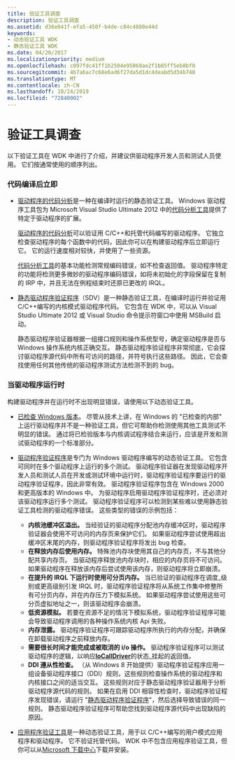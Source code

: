 ```yaml
---
title: 验证工具调查
description: 验证工具调查
ms.assetid: d36e041f-efa5-450f-b4de-c84c4880e44d
keywords:
- 动态验证工具 WDK
- 静态验证工具 WDK
ms.date: 04/20/2017
ms.localizationpriority: medium
ms.openlocfilehash: c097fdc41ff1b2504e95069ae2f1b85ff5eb8bf0
ms.sourcegitcommit: 4b7a6ac7c68e6ad6f27da5d1dc4deabd5d34b748
ms.translationtype: MT
ms.contentlocale: zh-CN
ms.lasthandoff: 10/24/2019
ms.locfileid: "72840002"
---
```

# <a name="survey-of-verification-tools"></a>验证工具调查


以下验证工具在 WDK 中进行了介绍，并建议供驱动程序开发人员和测试人员使用。 它们按通常使用的顺序列出。

### <a name="span-idas_soon_as_the_code_compilesspanspan-idas_soon_as_the_code_compilesspanas-soon-as-the-code-compiles"></a><span id="as_soon_as_the_code_compiles"></span><span id="AS_SOON_AS_THE_CODE_COMPILES"></span>代码编译后立即

-   [驱动程序的代码分析](code-analysis-for-drivers.md)是一种在编译时运行的静态验证工具。 Windows 驱动程序工具包为 Microsoft Visual Studio Ultimate 2012 中的[代码分析工具](https://go.microsoft.com/fwlink/p/?linkid=226836)提供了特定于驱动程序的扩展。

    [驱动程序的代码分析](code-analysis-for-drivers.md)可以验证用 C/C++和托管代码编写的驱动程序。 它独立检查驱动程序的每个函数中的代码，因此你可以在构建驱动程序后立即运行它。 它的运行速度相对较快，并使用了一些资源。

    [代码分析工具](https://go.microsoft.com/fwlink/p/?linkid=226836)的基本功能检测常规编码错误，如不检查返回值。 驱动程序特定的功能将检测更多微妙的驱动程序编码错误，如将未初始化的字段保留在复制的 IRP 中，并且无法在例程结束时还原已更改的 IRQL。

<!-- -->

-   [静态驱动程序验证程序](static-driver-verifier.md)（SDV）是一种静态验证工具，在编译时运行并验证用 C/C++编写的内核模式驱动程序代码。 它包含在 WDK 中，可以从 Visual Studio Ultimate 2012 或 Visual Studio 命令提示符窗口中使用 MSBuild 启动。

    静态驱动程序验证器根据一组接口规则和操作系统型号，确定驱动程序是否与 Windows 操作系统内核正确交互。 静态驱动程序验证程序非常彻底，它会探讨驱动程序源代码中所有可访问的路径，并符号执行这些路径。 因此，它会查找使用任何其他传统的驱动程序测试方法检测不到的 bug。

### <a name="span-idwhen_the_driver_runsspanspan-idwhen_the_driver_runsspanwhen-the-driver-runs"></a><span id="when_the_driver_runs"></span><span id="WHEN_THE_DRIVER_RUNS"></span>当驱动程序运行时

构建驱动程序并在运行时不出现明显错误，请使用以下动态验证工具。

-   [已检查 Windows 版本](checked-build-of-windows.md)。 尽管从技术上讲，在 Windows 的 "已检查的内部" 上运行驱动程序并不是一种验证工具，但它可帮助你检测使用其他工具测试不明显的错误。 通过将已检验版本与内核调试程序结合来运行，应该是开发和测试驱动程序的一个标准部分。

-   [驱动程序验证程序](driver-verifier.md)是专门为 Windows 驱动程序编写的动态验证工具。 它包含可同时在多个驱动程序上运行的多个测试。 驱动程序验证器在发现驱动程序开发人员和测试人员在开发或测试环境中运行时，驱动程序验证程序要运行的驱动程序验证程序，因此非常有效。 驱动程序验证程序包含在 Windows 2000 和更高版本的 Windows 中。 为驱动程序启用驱动程序验证程序时，还必须对该驱动程序运行多个测试。 驱动程序验证程序可以检测到某些难以使用静态验证工具检测的驱动程序错误。 这些类型的错误的示例包括：
    -   **内核池缓冲区溢出。** 当经验证的驱动程序分配池内存缓冲区时，驱动程序验证器会使用不可访问的内存页来保护它们。 如果驱动程序尝试使用超出缓冲区末尾的内存，则驱动程序验证程序将发出 bug 检查。
    -   **在释放内存后使用内存。** 特殊池内存块使用其自己的内存页，不与其他分配共享内存页。 当驱动程序释放池内存块时，相应的内存页将不可访问。 如果驱动程序在释放该内存后尝试使用该内存，则驱动程序将立即崩溃。
    -   **在提升的 IRQL 下运行时使用可分页内存。** 当已验证的驱动程序在调度\_级别或更高级别引发 IRQL 时，驱动程序验证程序将从系统工作集中修整所有可分页内存，并在内存压力下模拟系统。 如果驱动程序尝试使用这些可分页虚拟地址之一，则该驱动程序会崩溃。
    -   **低资源模拟。** 若要在资源不足的情况下模拟系统，驱动程序验证程序可能会导致驱动程序调用的各种操作系统内核 Api 失败。
    -   **内存泄露。** 驱动程序验证程序可跟踪驱动程序所执行的内存分配，并确保在卸载驱动程序之前释放内存。
    -   **需要很长时间才能完成或被取消的 i/o 操作。** 驱动程序验证程序可以测试驱动程序的逻辑，以响应[**IoCallDriver**](https://docs.microsoft.com/windows-hardware/drivers/ddi/wdm/nf-wdm-iocalldriver)的状态\_挂起的返回值。
    -   **DDI 遵从性检查。** （从 Windows 8 开始提供）驱动程序验证程序应用一组设备驱动程序接口（DDI）规则，这些规则检查操作系统的驱动程序和内核接口之间的适当交互。 这些规则对应于静态驱动程序验证器用于分析驱动程序源代码的规则。 如果在启用 DDI 相容性检查时，驱动程序验证程序发现错误，请运行 "[静态驱动程序验证程序](static-driver-verifier.md)"，然后选择导致错误的同一规则。 静态驱动程序验证程序可帮助您找到驱动程序源代码中出现缺陷的原因。
-   [应用程序验证工具](application-verifier.md)是一种动态验证工具，用于以 C/C++编写的用户模式应用程序和驱动程序。 它不验证托管代码。 WDK 中不包含应用程序验证工具，但你可以从[Microsoft 下载中心](https://go.microsoft.com/fwlink/p/?linkid=11573)下载并安装。

 

 





